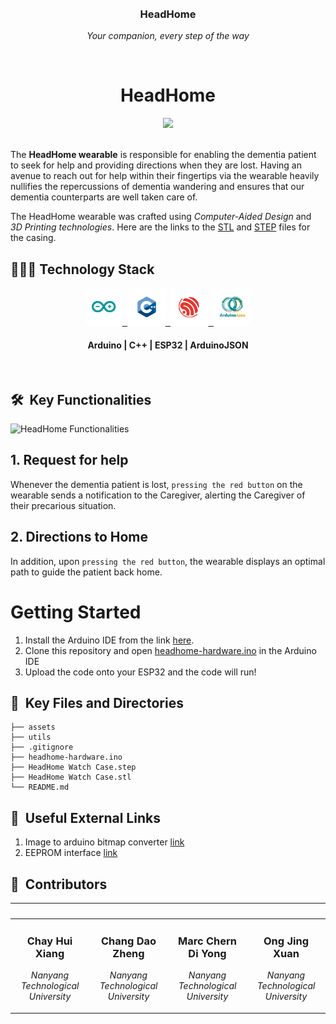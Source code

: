 <br>
<div align="center">
    <div >
        <img width="200px" src="https://firebasestorage.googleapis.com/v0/b/gsc23-12e94.appspot.com/o/members%2Fheadhome_square.png?alt=media&token=96a55b42-7c9f-4e68-b41f-d986efe79c01" alt=""/>
    </div>
    <div>
            <h3><b>HeadHome</b></h3>
            <p><i>Your companion, every step of the way</i></p>
    </div>      
</div>
<br>
<h1 align="center">HeadHome</h1>


<div align="center">
<img src="assets/HeadHome.png" />
</div>
<br />

The **HeadHome wearable** is responsible for 
enabling the dementia patient to seek for help and providing directions when they are lost. Having an avenue to reach out for help within their fingertips via the wearable heavily nullifies the repercussions of dementia wandering and ensures that our dementia counterparts are well taken care of.

The HeadHome wearable was crafted using *Computer-Aided Design* and *3D Printing technologies*. Here are the links to the [STL](./HeadHome%20Watch%20Case.stl) and [STEP](./HeadHome%20Watch%20Case.step) files for the casing.

<h2>👨🏻‍💻 Technology Stack</h2>

<div align="center">
  <a href="https://www.arduino.cc/">
    <kbd>
      <img src="./assets/Arduino.png" height="60" />
    </kbd>
  </a>
  <a href="https://cplusplus.com/">
    <kbd>
      <img src="./assets/Cpp.png" height="60" />
    </kbd>
  </a>
  <a href="https://www.espressif.com/en/products/socs/esp32">
    <kbd>
      <img src="./assets/ESP32.png" height="60" />
    </kbd>
  </a>
  <a href="https://arduinojson.org/">
    <kbd>
      <img src="./assets/ArduinoJson.png" height="60" />
    </kbd>
  </a>
  <br />
  <h4>Arduino | C++ | ESP32 | ArduinoJSON</h4>
</div>
<br />

<h2> 🛠️ &nbsp;Key Functionalities </h2>

![HeadHome Functionalities](assets/HeadHome-Functionalities.png)
## 1. Request for help

Whenever the dementia patient is lost, `pressing the red button` on the wearable sends a notification to the Caregiver, alerting the Caregiver of their precarious situation.

## 2. Directions to Home

In addition, upon `pressing the red button`, the wearable displays an optimal path to guide the patient back home.

# Getting Started
1. Install the Arduino IDE from the link [here](https://www.arduino.cc/en/software).
2. Clone this repository and open [headhome-hardware.ino](headhome-hardware.ino) in the Arduino IDE
3. Upload the code onto your ESP32 and the code will run!

## 🔑 &nbsp;Key Files and Directories

```tree
├── assets
├── utils
├── .gitignore
├── headhome-hardware.ino
├── HeadHome Watch Case.step
├── HeadHome Watch Case.stl
└── README.md
```

## 🔗 &nbsp;Useful External Links
1. Image to arduino bitmap converter [link](https://javl.github.io/image2cpp/)
2. EEPROM interface [link](https://roboticsbackend.com/arduino-store-int-into-eeprom/)

## 👥 &nbsp;Contributors

|<img width="180px" src="https://firebasestorage.googleapis.com/v0/b/gsc23-12e94.appspot.com/o/members%2Fhuixiang.jpeg?alt=media&token=96a55b42-7c9f-4e68-b41f-d986efe79c01" alt=""/>|<img width="180px" src="https://firebasestorage.googleapis.com/v0/b/gsc23-12e94.appspot.com/o/members%2Fdaozheng.jpeg?alt=media&token=96a55b42-7c9f-4e68-b41f-d986efe79c01" alt=""/>|<img width="180px" src="https://firebasestorage.googleapis.com/v0/b/gsc23-12e94.appspot.com/o/members%2Fmarc.jpeg?alt=media&token=96a55b42-7c9f-4e68-b41f-d986efe79c01" alt=""/>| <img width="180px" src="https://firebasestorage.googleapis.com/v0/b/gsc23-12e94.appspot.com/o/members%2Fjingxuan.jpeg?alt=media&token=96a55b42-7c9f-4e68-b41f-d986efe79c01" alt=""/>
|--------------------------|--------------------------|--------------------------|--------------------------|
|<div align="center"> <h3><b>Chay Hui Xiang</b></h3><p><i>Nanyang Technological University</i></p></div>|<div align="center"><h3><b>Chang Dao Zheng</b></h3><p><i>Nanyang Technological University</i></p></div>|<div align="center"><h3><b>Marc Chern Di Yong</b></h3><p><i>Nanyang Technological University</i></p></div>|<div align="center"><h3><b>Ong Jing Xuan</b></h3><p><i>Nanyang Technological University</i></p></div>|
